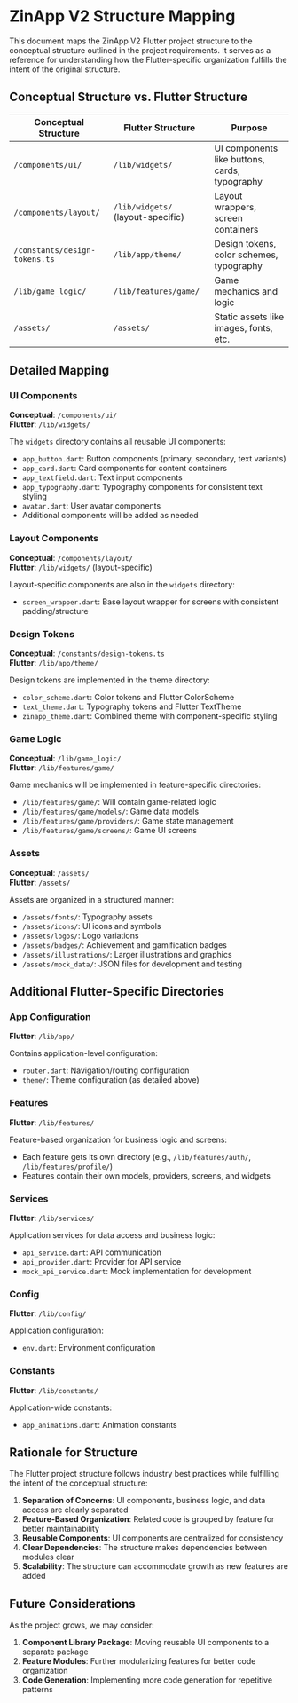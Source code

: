 # ZinApp V2 Structure Mapping

This document maps the ZinApp V2 Flutter project structure to the conceptual structure outlined in the project requirements. It serves as a reference for understanding how the Flutter-specific organization fulfills the intent of the original structure.

## Conceptual Structure vs. Flutter Structure

| Conceptual Structure | Flutter Structure | Purpose |
|----------------------|-------------------|---------|
| `/components/ui/` | `/lib/widgets/` | UI components like buttons, cards, typography |
| `/components/layout/` | `/lib/widgets/` (layout-specific) | Layout wrappers, screen containers |
| `/constants/design-tokens.ts` | `/lib/app/theme/` | Design tokens, color schemes, typography |
| `/lib/game_logic/` | `/lib/features/game/` | Game mechanics and logic |
| `/assets/` | `/assets/` | Static assets like images, fonts, etc. |

## Detailed Mapping

### UI Components

**Conceptual**: `/components/ui/`  
**Flutter**: `/lib/widgets/`

The `widgets` directory contains all reusable UI components:
- `app_button.dart`: Button components (primary, secondary, text variants)
- `app_card.dart`: Card components for content containers
- `app_textfield.dart`: Text input components
- `app_typography.dart`: Typography components for consistent text styling
- `avatar.dart`: User avatar components
- Additional components will be added as needed

### Layout Components

**Conceptual**: `/components/layout/`  
**Flutter**: `/lib/widgets/` (layout-specific)

Layout-specific components are also in the `widgets` directory:
- `screen_wrapper.dart`: Base layout wrapper for screens with consistent padding/structure

### Design Tokens

**Conceptual**: `/constants/design-tokens.ts`  
**Flutter**: `/lib/app/theme/`

Design tokens are implemented in the theme directory:
- `color_scheme.dart`: Color tokens and Flutter ColorScheme
- `text_theme.dart`: Typography tokens and Flutter TextTheme
- `zinapp_theme.dart`: Combined theme with component-specific styling

### Game Logic

**Conceptual**: `/lib/game_logic/`  
**Flutter**: `/lib/features/game/`

Game mechanics will be implemented in feature-specific directories:
- `/lib/features/game/`: Will contain game-related logic
- `/lib/features/game/models/`: Game data models
- `/lib/features/game/providers/`: Game state management
- `/lib/features/game/screens/`: Game UI screens

### Assets

**Conceptual**: `/assets/`  
**Flutter**: `/assets/`

Assets are organized in a structured manner:
- `/assets/fonts/`: Typography assets
- `/assets/icons/`: UI icons and symbols
- `/assets/logos/`: Logo variations
- `/assets/badges/`: Achievement and gamification badges
- `/assets/illustrations/`: Larger illustrations and graphics
- `/assets/mock_data/`: JSON files for development and testing

## Additional Flutter-Specific Directories

### App Configuration

**Flutter**: `/lib/app/`

Contains application-level configuration:
- `router.dart`: Navigation/routing configuration
- `theme/`: Theme configuration (as detailed above)

### Features

**Flutter**: `/lib/features/`

Feature-based organization for business logic and screens:
- Each feature gets its own directory (e.g., `/lib/features/auth/`, `/lib/features/profile/`)
- Features contain their own models, providers, screens, and widgets

### Services

**Flutter**: `/lib/services/`

Application services for data access and business logic:
- `api_service.dart`: API communication
- `api_provider.dart`: Provider for API service
- `mock_api_service.dart`: Mock implementation for development

### Config

**Flutter**: `/lib/config/`

Application configuration:
- `env.dart`: Environment configuration

### Constants

**Flutter**: `/lib/constants/`

Application-wide constants:
- `app_animations.dart`: Animation constants

## Rationale for Structure

The Flutter project structure follows industry best practices while fulfilling the intent of the conceptual structure:

1. **Separation of Concerns**: UI components, business logic, and data access are clearly separated
2. **Feature-Based Organization**: Related code is grouped by feature for better maintainability
3. **Reusable Components**: UI components are centralized for consistency
4. **Clear Dependencies**: The structure makes dependencies between modules clear
5. **Scalability**: The structure can accommodate growth as new features are added

## Future Considerations

As the project grows, we may consider:

1. **Component Library Package**: Moving reusable UI components to a separate package
2. **Feature Modules**: Further modularizing features for better code organization
3. **Code Generation**: Implementing more code generation for repetitive patterns
